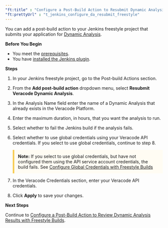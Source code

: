 ```yaml
---
"ft:title" : "Configure a Post-Build Action to Resubmit Dynamic Analysis with Freestyle Builds"
"ft:prettyUrl" : "t_jenkins_configure_da_resubmit_freestyle"
---
```

You can add a post-build action to your Jenkins freestyle project that submits your application for [Dynamic Analysis](https://docs.veracode.com/r/c_was_intro). 

<p font-size="13pt"><b>Before You Begin</b></p>

- You meet the [prerequisites](https://docs.veracode.com/r/c_using_jenkins).
- You have [installed the Jenkins plugin](https://docs.veracode.com/r/t_install_jenkins).

<p font-size="13pt"><b>Steps</b></p>

1.  In your Jenkins freestyle project, go to the Post-build Actions section.

2.  From the **Add post-build action** dropdown menu, select **Resubmit Veracode Dynamic Analysis**.

3.  In the Analysis Name field enter the name of a Dynamic Analysis that already exists in the Veracode Platform.

4.  Enter the maximum duration, in hours, that you want the analysis to run.

5.  Select whether to fail the Jenkins build if the analysis fails.

6.  Select whether to use global credentials using your Veracode API credentials. If you select to use global credentials, continue to step 8.

    <p style="background-color:#FFFCF3; padding: 12px; border-left: 5px solid #F7CD55;">
    <b>Note:</b> If you select to use global credentials, but have not configured them using the API service account credentials, the build fails. See <a href="https://docs.veracode.com/r/t_jenkins_configure_global_credentials_freestyle">Configure Global Credentials with Freestyle Builds</a></p>

7.  In the Veracode Credentials section, enter your Veracode API credentials.

8.  Click **Apply** to save your changes.

<p font-size="13pt"><b>Next Steps</b></p>

Continue to [Configure a Post-Build Action to Review Dynamic Analysis Results with Freestyle Builds](https://docs.veracode.com/r/t_jenkins_configure_da_review_freestyle).
